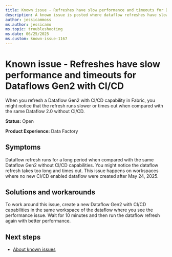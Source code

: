 ```yaml
---
title: Known issue - Refreshes have slow performance and timeouts for Dataflows Gen2 with CI/CD
description: A known issue is posted where dataflow refreshes have slow performance and timeouts for Dataflows Gen2 with CI/CD.
author: jessicammoss
ms.author: jessicamo
ms.topic: troubleshooting  
ms.date: 06/25/2025
ms.custom: known-issue-1167
---
```


# Known issue - Refreshes have slow performance and timeouts for Dataflows Gen2 with CI/CD

When you refresh a Dataflow Gen2 with CI/CD capability in Fabric, you might notice that the refresh runs slower or times out when compared with the same Dataflow 2.0 without CI/CD.

**Status:** Open

**Product Experience:** Data Factory

## Symptoms

Dataflow refresh runs for a long period when compared with the same Dataflow Gen2 without CI/CD capabilities. You might notice the dataflow refresh takes too long and times out. This issue happens on workspaces where no new CI/CD enabled dataflow were created after May 24, 2025.

## Solutions and workarounds

To work around this issue, create a new Dataflow Gen2 with CI/CD capabilities in the same workspace of the dataflow where you see the performance issue. Wait for 10 minutes and then run the dataflow refresh again with better performance.

## Next steps

- [About known issues](https://support.fabric.microsoft.com/known-issues)
